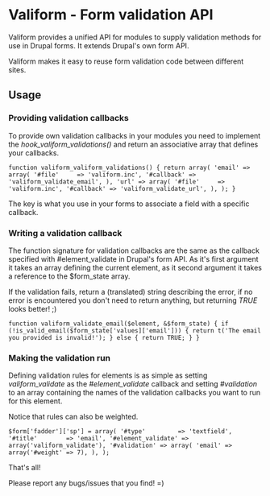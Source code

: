 Valiform - Form validation API
==============================
Valiform provides a unified API for modules to supply validation methods for use in Drupal forms. It extends Drupal's own form API.

Valiform makes it easy to reuse form validation code between different sites.

Usage
------------------------------
### Providing validation callbacks
To provide own validation callbacks in your modules you need to implement the *hook\_valiform\_validations()* and return an associative array that defines your callbacks.

`function valiform_valiform_validations() {
  return array(
    'email' => array(
      '#file'     => 'valiform.inc',
      '#callback' => 'valiform_validate_email',
    ),
    'url' => array(
      '#file'     => 'valiform.inc',
      '#callback' => 'valiform_validate_url',
    ),
  );
}`

The key is what you use in your forms to associate a field with a specific callback.

### Writing a validation callback
The function signature for validation callbacks are the same as the callback specified with #element\_validate in Drupal's form API. As it's first argument it takes an array defining the current element, as it second argument it takes a reference to the $form\_state array.

If the validation fails, return a (translated) string describing the error, if no error is encountered you don't need to return anything, but returning *TRUE* looks better! ;)

`function valiform_validate_email($element, &$form_state) {
  if (!is_valid_email($form_state['values]['email'])) {
    return t('The email you provided is invalid!');
  } else {
    return TRUE;
  }
}`

### Making the validation run
Defining validation rules for elements is as simple as setting *valiform_validate* as the *#element_validate* callback and setting *#validation* to an array containing the names of the validation callbacks you want to run for this element.

Notice that rules can also be weighted.

`$form['fadder']['sp'] = array(
  '#type'         => 'textfield',
  '#title'        => 'email',
  '#element_validate' => array('valiform_validate'),
  '#validation' => array(
    'email' => array('#weight' => 7),
  ),
);`

That's all!

Please report any bugs/issues that you find! =)
